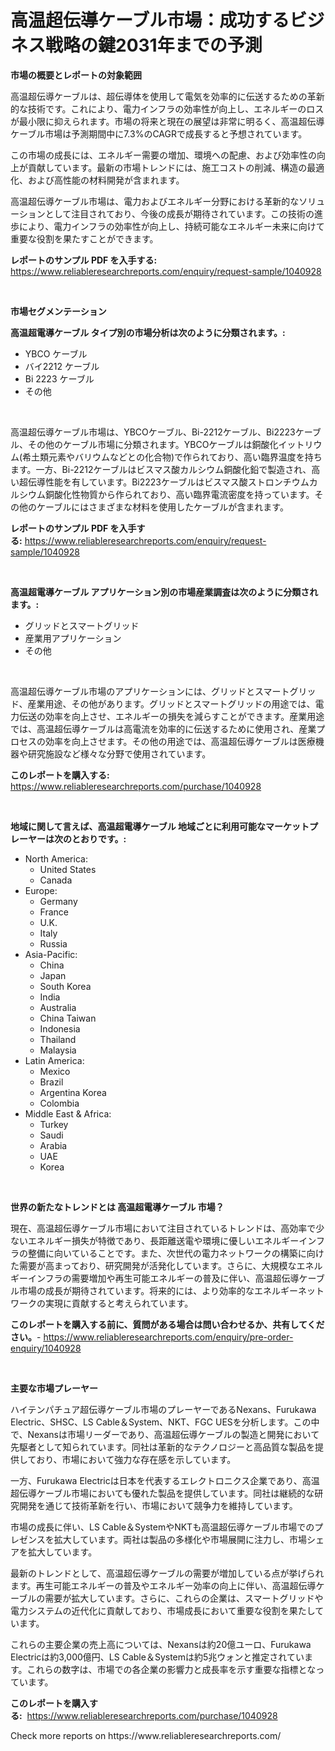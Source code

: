 <p><h1>高温超伝導ケーブル市場：成功するビジネス戦略の鍵2031年までの予測</h1></p><p><strong>市場の概要とレポートの対象範囲</strong></p>
<p><p>高温超伝導ケーブルは、超伝導体を使用して電気を効率的に伝送するための革新的な技術です。これにより、電力インフラの効率性が向上し、エネルギーのロスが最小限に抑えられます。市場の将来と現在の展望は非常に明るく、高温超伝導ケーブル市場は予測期間中に7.3%のCAGRで成長すると予想されています。</p><p>この市場の成長には、エネルギー需要の増加、環境への配慮、および効率性の向上が貢献しています。最新の市場トレンドには、施工コストの削減、構造の最適化、および高性能の材料開発が含まれます。</p><p>高温超伝導ケーブル市場は、電力およびエネルギー分野における革新的なソリューションとして注目されており、今後の成長が期待されています。この技術の進歩により、電力インフラの効率性が向上し、持続可能なエネルギー未来に向けて重要な役割を果たすことができます。</p></p>
<p><strong>レポートのサンプル PDF を入手する:</strong> <a href="https://www.reliableresearchreports.com/enquiry/request-sample/1040928">https://www.reliableresearchreports.com/enquiry/request-sample/1040928</a></p>
<p>&nbsp;</p>
<p><strong>市場セグメンテーション</strong></p>
<p><strong>高温超電導ケーブル タイプ別の市場分析は次のように分類されます。:</strong></p>
<p><ul><li>YBCO ケーブル</li><li>バイ2212 ケーブル</li><li>Bi 2223 ケーブル</li><li>その他</li></ul></p>
<p>&nbsp;</p>
<p><p>高温超伝導ケーブル市場は、YBCOケーブル、Bi-2212ケーブル、Bi2223ケーブル、その他のケーブル市場に分類されます。YBCOケーブルは銅酸化イットリウム(希土類元素やバリウムなどとの化合物)で作られており、高い臨界温度を持ちます。一方、Bi-2212ケーブルはビスマス酸カルシウム銅酸化鉛で製造され、高い超伝導性能を有しています。Bi2223ケーブルはビスマス酸ストロンチウムカルシウム銅酸化性物質から作られており、高い臨界電流密度を持っています。その他のケーブルにはさまざまな材料を使用したケーブルが含まれます。</p></p>
<p><strong>レポートのサンプル PDF を入手する:</strong>&nbsp;<a href="https://www.reliableresearchreports.com/enquiry/request-sample/1040928">https://www.reliableresearchreports.com/enquiry/request-sample/1040928</a></p>
<p>&nbsp;</p>
<p><strong> 高温超電導ケーブル アプリケーション別の市場産業調査は次のように分類されます。:</strong></p>
<p><ul><li>グリッドとスマートグリッド</li><li>産業用アプリケーション</li><li>その他</li></ul></p>
<p>&nbsp;</p>
<p><p>高温超伝導ケーブル市場のアプリケーションには、グリッドとスマートグリッド、産業用途、その他があります。グリッドとスマートグリッドの用途では、電力伝送の効率を向上させ、エネルギーの損失を減らすことができます。産業用途では、高温超伝導ケーブルは高電流を効率的に伝送するために使用され、産業プロセスの効率を向上させます。その他の用途では、高温超伝導ケーブルは医療機器や研究施設など様々な分野で使用されています。</p></p>
<p><strong>このレポートを購入する:</strong>&nbsp; <a href="https://www.reliableresearchreports.com/purchase/1040928">https://www.reliableresearchreports.com/purchase/1040928</a></p>
<p>&nbsp;</p>
<p><strong>地域に関して言えば、高温超電導ケーブル 地域ごとに利用可能なマーケットプレーヤーは次のとおりです。:</strong></p>
<p><ul>
    <li>
        North America:
        <ul>
            <li>United States</li>
            <li>Canada</li>
        </ul>
    </li>
    <li>
        Europe:
        <ul>
            <li>Germany</li>
            <li>France</li>
            <li>U.K.</li>
            <li>Italy</li>
            <li>Russia</li>
        </ul>
    </li>
    <li>
        Asia-Pacific:
        <ul>
            <li>China</li>
            <li>Japan</li>
            <li>South Korea</li>
            <li>India</li>
            <li>Australia</li>
            <li>China Taiwan</li>
            <li>Indonesia</li>
            <li>Thailand</li>
            <li>Malaysia</li>
        </ul>
    </li>
    <li>
        Latin America:
        <ul>
            <li>Mexico</li>
            <li>Brazil</li>
            <li>Argentina Korea</li>
            <li>Colombia</li>
        </ul>
    </li>
    <li>
        Middle East & Africa:
        <ul>
            <li>Turkey</li>
            <li>Saudi</li>
            <li>Arabia</li>
            <li>UAE</li>
            <li>Korea</li>
        </ul>
    </li>
    </ul></p>
<p>&nbsp;</p>
<p><strong>世界の新たなトレンドとは 高温超電導ケーブル 市場？</strong></p>
<p><p>現在、高温超伝導ケーブル市場において注目されているトレンドは、高効率で少ないエネルギー損失が特徴であり、長距離送電や環境に優しいエネルギーインフラの整備に向いていることです。また、次世代の電力ネットワークの構築に向けた需要が高まっており、研究開発が活発化しています。さらに、大規模なエネルギーインフラの需要増加や再生可能エネルギーの普及に伴い、高温超伝導ケーブル市場の成長が期待されています。将来的には、より効率的なエネルギーネットワークの実現に貢献すると考えられています。</p></p>
<p><strong>このレポートを購入する前に、質問がある場合は問い合わせるか、共有してください。</strong>- <a href="https://www.reliableresearchreports.com/enquiry/pre-order-enquiry/1040928">https://www.reliableresearchreports.com/enquiry/pre-order-enquiry/1040928</a></p>
<p>&nbsp;</p>
<p><strong>主要な市場プレーヤー</strong></p>
<p><p>ハイテンパチュア超伝導ケーブル市場のプレーヤーであるNexans、Furukawa Electric、SHSC、LS Cable＆System、NKT、FGC UESを分析します。この中で、Nexansは市場リーダーであり、高温超伝導ケーブルの製造と開発において先駆者として知られています。同社は革新的なテクノロジーと高品質な製品を提供しており、市場において強力な存在感を示しています。</p><p>一方、Furukawa Electricは日本を代表するエレクトロニクス企業であり、高温超伝導ケーブル市場においても優れた製品を提供しています。同社は継続的な研究開発を通じて技術革新を行い、市場において競争力を維持しています。</p><p>市場の成長に伴い、LS Cable＆SystemやNKTも高温超伝導ケーブル市場でのプレゼンスを拡大しています。両社は製品の多様化や市場展開に注力し、市場シェアを拡大しています。</p><p>最新のトレンドとして、高温超伝導ケーブルの需要が増加している点が挙げられます。再生可能エネルギーの普及やエネルギー効率の向上に伴い、高温超伝導ケーブルの需要が拡大しています。さらに、これらの企業は、スマートグリッドや電力システムの近代化に貢献しており、市場成長において重要な役割を果たしています。</p><p>これらの主要企業の売上高については、Nexansは約20億ユーロ、Furukawa Electricは約3,000億円、LS Cable＆Systemは約5兆ウォンと推定されています。これらの数字は、市場での各企業の影響力と成長率を示す重要な指標となっています。</p></p>
<p><strong>このレポートを購入する:</strong>&nbsp;&nbsp;<a href="https://www.reliableresearchreports.com/purchase/1040928">https://www.reliableresearchreports.com/purchase/1040928</a></p>
<p>Check more reports on https://www.reliableresearchreports.com/</p>